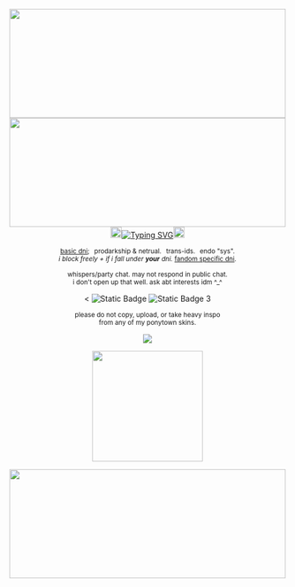 <p align="center"> <img src="https://64.media.tumblr.com/db52089d4660ced0f2d442bf98a1152c/b58ea2b6e6864c3a-b0/s2048x3072/ce8e3991976b29ef880fa5b5788f0a8f9eaaa090.pnj" width="500" height="197"/><br><img src="https://64.media.tumblr.com/6601e7c7941d0646601af8425f16cd7a/b58ea2b6e6864c3a-34/s1280x1920/305e7b39a00c906cb19d5c80478e0976ab70e411.pnj" width="500" height="197"/> <br><img src="https://64.media.tumblr.com/38b09606083bb15a84eacfd11700f67e/b58ea2b6e6864c3a-08/s500x750/6e2c3da47205a94b1f6157debd111ba923961e16.pnj" width="20" height="20"><a href="https://git.io/typing-svg"><img src="https://readme-typing-svg.demolab.com?font=Cormorant&size=15&duration=3000&pause=800&color=0000FF&center=true&vCenter=true&width=435&height=20&lines=stay+holy%2C+made+your+only+feathers+fall.;angel+doll%2C+i+don't+know+you+at+all.;holy+girl+from+beyond%2C;feel+these+wings+that+i+got." alt="Typing SVG"/></a><img src="https://64.media.tumblr.com/38b09606083bb15a84eacfd11700f67e/b58ea2b6e6864c3a-08/s500x750/6e2c3da47205a94b1f6157debd111ba923961e16.pnj" width="20" height="20"></p>
<p align="center"> <sub> <a href="https://rentry.co/commonsenseislacking">basic dni</a>;⠀prodarkship & netrual.⠀trans-ids.⠀endo "sys". <br> <i>i block freely + if i fall under <b>your</b> dni.</i> <a href="https://rentry.co/goregvt">fandom specific dni</a>.</sub></p>
<p align="center"> <sub> whispers/party chat. may not respond in public chat. <br> i don't open up that well. ask abt interests idm ^_^ </sub></p>
<p align="center">< <img alt="Static Badge" src="https://img.shields.io/badge/mortal%20kombat%E2%A0%80-0000ff?style=plastic&labelColor=0000FF"> <img alt="Static Badge" src="https://img.shields.io/badge/jojo's%20bizarre%20adventure%E2%A0%80-0000ff?style=plastic&labelColor=0000FF"> 3</p>
<p align="center"> <sub> please do not copy, upload, or take heavy inspo <br>from any of my ponytown skins.</sub></p>
<p align="center">
  <a href="https://spotify-github-profile.kittinanx.com/api/view?uid=31vynno5s7xnza4np5b5f6dbgiga&redirect=true">
    <img src="https://spotify-github-profile.kittinanx.com/api/view?uid=31vynno5s7xnza4np5b5f6dbgiga&cover_image=true&theme=natemoo-re&show_offline=true&background_color=121212&interchange=false&profanity=false&bar_color=0000ff&bar_color_cover=false">
  </a>
</p>
<p align="center"><img src="https://64.media.tumblr.com/884a7b4a50eef8bc4f95fbb5a45fd0c9/b58ea2b6e6864c3a-e5/s1280x1920/a18ec809a3110b644ff7f79d44a89976293dbdc7.pnj" width="200" height="200"/></p>
<p align="center"> <img src="https://64.media.tumblr.com/611ae1d8c35667702dcab9577599b3cf/b58ea2b6e6864c3a-f5/s2048x3072/3af53bc21cbffb2785695ca92f610386f0741719.pnj" width="500" height="197"/></p>
